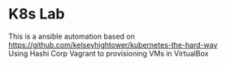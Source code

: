 # K8s Lab

This is a ansible automation based on https://github.com/kelseyhightower/kubernetes-the-hard-way  
Using Hashi Corp Vagrant to provisioning VMs in VirtualBox  